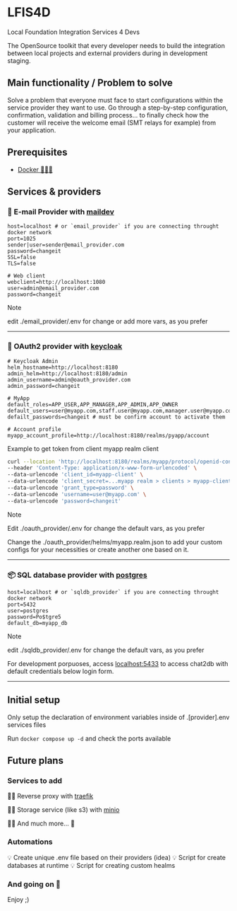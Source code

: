 # LFIS4D

Local Foundation Integration Services 4 Devs

The OpenSource toolkit that every developer needs to build the integration between local projects and external providers during in development staging.

## Main functionality / Problem to solve

Solve a problem that everyone must face to start configurations within the service provider they want to use. Go through a step-by-step configuration, confirmation, validation and billing process... to finally check how the customer will receive the welcome email (SMT relays for example) from your application.

## Prerequisites

- [Docker 🐋👍🏼](https://docs.docker.com/engine/install/)

## Services & providers

### 📨 E-mail Provider with [maildev](https://github.com/maildev/maildev?tab=readme-ov-file)

```dotenv
host=localhost # or `email_provider` if you are connecting throught docker network
port=1025
sender|user=sender@email_provider.com
password=changeit
SSL=false
TLS=false

# Web client
webclient=http://localhost:1080
user=admin@email_provider.com
password=changeit
```

> [!NOTE]
>
> edit ./email_provider/.env for change or add more vars, as you prefer

---

### 🔐 OAuth2 provider with [keycloak](https://github.com/keycloak/keycloak?tab=readme-ov-file#open-source-identity-and-access-management)

```dotenv
# Keycloak Admin
helm_hostname=http://localhost:8180
admin_helm=http://localhost:8180/admin
admin_username=admin@oauth_provider.com
admin_password=changeit

# MyApp
default_roles=APP_USER,APP_MANAGER,APP_ADMIN,APP_OWNER
default_users=user@myapp.com,staff.user@myapp.com,manager.user@myapp.com,admin.user@myapp.com,owner.user@myapp.com
defailt_passwords=changeit # must be confirm account to activate them

# Account profile
myapp_account_profile=http://localhost:8180/realms/pyapp/account
```

Example to get token from client myapp realm client

```bash
curl --location 'http://localhost:8180/realms/myapp/protocol/openid-connect/token' \
--header 'Content-Type: application/x-www-form-urlencoded' \
--data-urlencode 'client_id=myapp-client' \
--data-urlencode 'client_secret=...myapp realm > clients > myapp-client > secrets...' \
--data-urlencode 'grant_type=password' \
--data-urlencode 'username=user@myapp.com' \
--data-urlencode 'password=changeit'
```

> [!NOTE]
>
> Edit ./oauth_provider/.env for change the default vars, as you prefer
>
> Change the ./oauth_provider/helms/myapp.realm.json to add your custom configs for your necessities or create another one based on it.

---

### 📦 SQL database provider with [postgres](https://github.com/docker-library/docs/blob/master/postgres/README.md)

```dotenv
host=localhost # or `sqldb_provider` if you are connecting throught docker network
port=5432
user=postgres
password=Po$tgre5
default_db=myapp_db
```

> [!NOTE]
>
> edit ./sqldb_provider/.env for change the default vars, as you prefer
>
> For development porpuoses, access [localhost:5433](http://localhost:5433) to access chat2db with default credentials below login form.

---

## Initial setup

Only setup the declaration of environment variables inside of .[provider].env services files

Run `docker compose up -d` and check the ports available

## Future plans

### Services to add

☝🏼 Reverse proxy with [traefik](https://github.com/traefik/traefik?tab=readme-ov-file#documentation)

☝🏼 Storage service (like s3) with [minio](https://min.io/docs/minio/container/index.html#quickstart-for-containers)

☝🏼 And much more... 👀

### Automations

💡 Create unique .env file based on their providers (idea)
💡 Script for create databases at runtime
💡 Script for creating custom healms

### And going on 🚀

Enjoy ;)
